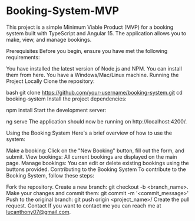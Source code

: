 # Booking-System-MVP
This project is a simple Minimum Viable Product (MVP) for a booking system built with TypeScript and Angular 15. The application allows you to make, view, and manage bookings.

Prerequisites
Before you begin, ensure you have met the following requirements:

You have installed the latest version of Node.js and NPM. You can install them from here.
You have a Windows/Mac/Linux machine.
Running the Project Locally
Clone the repository:

bash
git clone https://github.com/your-username/booking-system.git
cd booking-system
Install the project dependencies:

npm install
Start the development server:

ng serve
The application should now be running on http://localhost:4200/.

Using the Booking System
Here's a brief overview of how to use the system:

Make a booking: Click on the "New Booking" button, fill out the form, and submit.
View bookings: All current bookings are displayed on the main page.
Manage bookings: You can edit or delete existing bookings using the buttons provided.
Contributing to the Booking System
To contribute to the Booking System, follow these steps:

Fork the repository.
Create a new branch: git checkout -b <branch_name>.
Make your changes and commit them: git commit -m '<commit_message>'
Push to the original branch: git push origin <project_name>/<location>
Create the pull request.
Contact
If you want to contact me you can reach me at <lucanthony07@gmail.com>.

